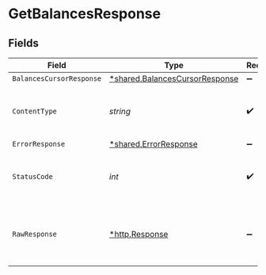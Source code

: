# GetBalancesResponse


## Fields

| Field                                                                           | Type                                                                            | Required                                                                        | Description                                                                     |
| ------------------------------------------------------------------------------- | ------------------------------------------------------------------------------- | ------------------------------------------------------------------------------- | ------------------------------------------------------------------------------- |
| `BalancesCursorResponse`                                                        | [*shared.BalancesCursorResponse](../../models/shared/balancescursorresponse.md) | :heavy_minus_sign:                                                              | OK                                                                              |
| `ContentType`                                                                   | *string*                                                                        | :heavy_check_mark:                                                              | HTTP response content type for this operation                                   |
| `ErrorResponse`                                                                 | [*shared.ErrorResponse](../../models/shared/errorresponse.md)                   | :heavy_minus_sign:                                                              | Error                                                                           |
| `StatusCode`                                                                    | *int*                                                                           | :heavy_check_mark:                                                              | HTTP response status code for this operation                                    |
| `RawResponse`                                                                   | [*http.Response](https://pkg.go.dev/net/http#Response)                          | :heavy_minus_sign:                                                              | Raw HTTP response; suitable for custom response parsing                         |